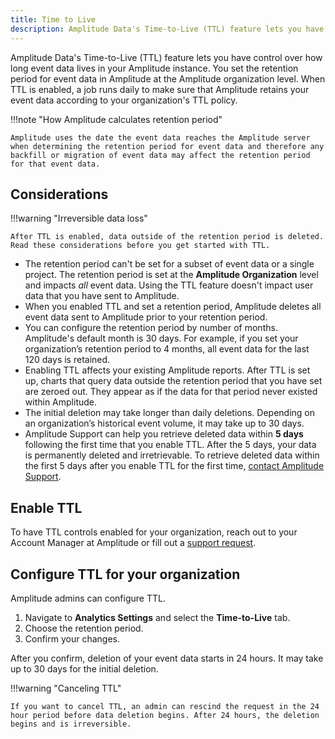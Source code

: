 ```yaml
---
title: Time to Live 
description: Amplitude Data's Time-to-Live (TTL) feature lets you have control over how long event data stays in your Amplitude instance.
---
```


Amplitude Data's Time-to-Live (TTL) feature lets you have control over how long event data lives in your Amplitude instance. You set the retention period for event data in Amplitude at the Amplitude organization level. When TTL is enabled, a job runs daily to make sure that Amplitude retains your event data according to your organization's TTL policy.

!!!note "How Amplitude calculates retention period"

    Amplitude uses the date the event data reaches the Amplitude server when determining the retention period for event data and therefore any backfill or migration of event data may affect the retention period for that event data.

## Considerations

!!!warning "Irreversible data loss"

    After TTL is enabled, data outside of the retention period is deleted. Read these considerations before you get started with TTL. 

- The retention period can't be set for a subset of event data or a single project. The retention period is set at the **Amplitude Organization** level and impacts *all* event data. Using the TTL feature doesn't impact user data that you have sent to Amplitude.
- When you enabled TTL and set a retention period, Amplitude deletes all event data sent to Amplitude prior to your retention period.
- You can configure the retention period by number of months. Amplitude's default month is 30 days. For example, if you set your organization’s retention period to 4 months, all event data for the last 120 days is retained. 
- Enabling TTL affects your existing Amplitude reports. After TTL is set up, charts that query data outside the retention period that you have set are zeroed out. They appear as if the data for that period never existed within Amplitude.
- The initial deletion may take longer than daily deletions. Depending on an organization’s historical event volume, it may take up to 30 days.
- Amplitude Support can help you retrieve deleted data within **5 days** following the first time that you enable TTL. After the 5 days, your data is permanently deleted and irretrievable. To retrieve deleted data within the first 5 days after you enable TTL for the first time, [contact Amplitude Support](https://help.amplitude.com/hc/en-us/requests/new).

## Enable TTL 

To have TTL controls enabled for your organization, reach out to your Account Manager at Amplitude or fill out a [support request](https://help.amplitude.com/hc/en-us/requests/new).

## Configure TTL for your organization

Amplitude admins can configure TTL. 

1. Navigate to **Analytics Settings** and select the **Time-to-Live** tab.
2. Choose the retention period.
3. Confirm your changes.

After you confirm, deletion of your event data starts in 24 hours. It may take up to 30 days for the initial deletion. 

!!!warning "Canceling TTL"

    If you want to cancel TTL, an admin can rescind the request in the 24 hour period before data deletion begins. After 24 hours, the deletion begins and is irreversible.
